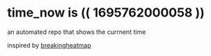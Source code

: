 # time_now is (( 1695762000058 ))

an automated repo that shows the currnent time

inspired by [breakingheatmap](https://github.com/breakingheatmap/breakingheatmap)